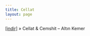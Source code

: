 ```yaml
---
title: Cellat
layout: page
---
```


<a href="https://cloud.mail.ru/public/dd7fb9f2f92a/Cemshit%20%26%20Cellat%20-%20Alt%C4%B1n%20Kemer" target="_blank">[indir]</a>  »  Cellat & Cemshit &#8211; Altın Kemer
